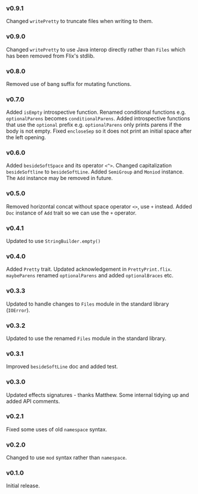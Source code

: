 ### v0.9.1
   Changed `writePretty` to truncate files when writing to them.

### v0.9.0
   Changed `writePretty` to use Java interop directly rather than `Files` which has been removed from Flix's stdlib.

### v0.8.0
   Removed use of bang suffix for mutating functions.

### v0.7.0
   Added `isEmpty` introspective function.
   Renamed conditional functions e.g. `optionalParens` becomes `conditionalParens`.
   Added introspective functions that use the `optional` prefix e.g. `optionalParens` only prints parens if the body is not empty.
   Fixed `encloseSep` so it does not print an initial space after the left opening.

### v0.6.0
   Added `besideSoftSpace` and its operator `<^>`.
   Changed capitalization `besideSoftline` to `besideSoftLine`.
   Added `SemiGroup` and `Moniod` instance. The `Add` instance may be removed in future.

### v0.5.0
   Removed horizontal concat without space operator `<>`, use `+` instead.
   Added `Doc` instance of `Add` trait so we can use the `+` operator.

### v0.4.1
   Updated to use `StringBuilder.empty()`

### v0.4.0
   Added `Pretty` trait.
   Updated acknowledgement in `PrettyPrint.flix`.
   `maybeParens` renamed `optionalParens` and added `optionalBraces` etc.

### v0.3.3
   Updated to handle changes to `Files` module in the standard library (`IOError`).

### v0.3.2
   Updated to use the renamed `Files` module in the standard library.

### v0.3.1
   Improved `besideSoftLine` doc and added test.

### v0.3.0
   Updated effects signatures - thanks Matthew.
   Some internal tidying up and added API comments.

### v0.2.1
   Fixed some uses of old `namespace` syntax.

### v0.2.0
   Changed to use `mod` syntax rather than `namespace`.
   
### v0.1.0
   Initial release.
